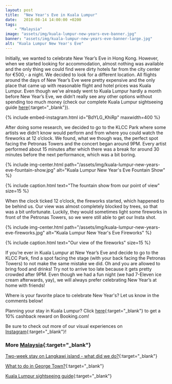 ```yaml
---
layout: post
title:  "New Year's Eve in Kuala Lumpur"
date:   2018-08-14 14:00:00 +0200
tags:
    - "Malaysia"
image: "assets/img/kuala-lumpur-new-years-eve-banner.jpg"
banner: "assets/img/kuala-lumpur-new-years-eve-banner-large.jpg"
alt: "Kuala Lumpur New Year's Eve"
---
```


Initially, we wanted to celebrate New Year’s Eve in Hong Kong. However, when we started looking for accommodation, almost nothing was available and the only thing we could find were dirty hotels far from the city center for €500,- a night. We decided to look for a different location. All flights around the days of New Year’s Eve were pretty expensive and the only place that came up with reasonable flight and hotel prices was Kuala Lumpur. Even though we’ve already went to Kuala Lumpur hardly a month before New Year’s Eve, we didn’t really see any other options without spending too much money (check our complete Kuala Lumpur sightseeing guide [here][blog post]{:target="_blank"}). 

{% include embed-instagram.html id="BdYLG_KhiRp" maxwidth=400 %}

After doing some research, we decided to go to the KLCC Park where some artists we didn’t know would perform and from where you could watch the fireworks at 12 o’clock. We found, what we though was, the perfect spot facing the Petronas Towers and the concert began around 9PM. Every artist performed about 15 minutes after which there was a break for around 30 minutes before the next performance, which was a bit boring. 

{% include img-center.html path="/assets/img/kuala-lumpur-new-years-eve-fountain-show.jpg" alt="Kuala Lumpur New Year's Eve Fountain Show" %}

{% include caption.html text="The fountain show from our point of view" size=15 %}

When the clock ticked 12 o’clock, the fireworks started, which happened to be behind us. Our view was almost completely blocked by trees, so that was a bit unfortunate.  Luckily, they would sometimes light some fireworks in front of the Petronas Towers, so we were still able to get our Insta shot.

{% include img-center.html path="/assets/img/kuala-lumpur-new-years-eve-fireworks.jpg" alt="Kuala Lumpur New Year's Eve Fireworks" %}

{% include caption.html text="Our view of the fireworks" size=15 %}

If you’re ever in Kuala Lumpur at New Year’s Eve and decide to go to the KLCC Park, find a spot facing the stage (with your back facing the Petronas Towers) to not make the same mistake we did. Oh and you are allowed to bring food and drinks! Try not to arrive too late because it gets pretty crowded after 9PM. Even though we had a fun night (we had 7-Eleven ice cream afterwards, yay), we will always prefer celebrating New Year’s at home with friends! 

Where is your favorite place to celebrate New Year's? Let us know in the comments below!

Planning your stay in Kuala Lumpur? Click [here][booking.com]{:target="_blank"} to get a 10% cashback reward on Booking.com! 

Be sure to check out more of our visual experiences on [Instagram][instagram]{:target="_blank"}!

### More [Malaysia][malaysia]{:target="_blank"}

[Two-week stay on Langkawi island - what did we do?][langkawi]{:target="_blank"}

[What to do in George Town?][george town]{:target="_blank"}

[Kuala Lumpur sightseeing guide][kuala lumpur]{:target="_blank"}

[malaysia]: https://kipamojo.world/tags.html#malaysia
[langkawi]: https://kipamojo.world/2018/03/29/Two-week-stay-on-Langkawi-island.html
[george town]: https://kipamojo.world/2018/04/02/What-to-do-in-George-Town.html
[kuala lumpur]: https://kipamojo.world/2018/07/24/Kuala-Lumpur-sightseeing-guide.html 

[instagram]: https://instagram.com/kipamojo
[booking.com]: https://www.booking.com/s/11_6/joop9916
[blog post]: https://kipamojo.world/2018/07/24/Kuala-Lumpur-sightseeing-guide.html
